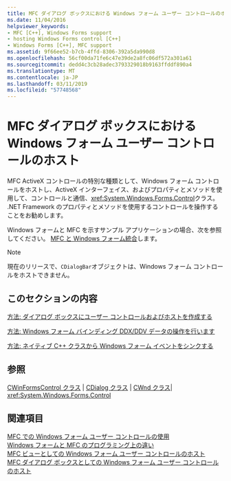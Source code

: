 ```yaml
---
title: MFC ダイアログ ボックスにおける Windows フォーム ユーザー コントロールのホスト
ms.date: 11/04/2016
helpviewer_keywords:
- MFC [C++], Windows Forms support
- hosting Windows Forms control [C++]
- Windows Forms [C++], MFC support
ms.assetid: 9f66ee52-b7cb-4ffd-8306-392a5da990d8
ms.openlocfilehash: 56cf00da71fe6c47e39de2a8fc06df572a301a61
ms.sourcegitcommit: dedd4c3cb28adec3793329018b9163ffddf890a4
ms.translationtype: MT
ms.contentlocale: ja-JP
ms.lasthandoff: 03/11/2019
ms.locfileid: "57748568"
---
```

# <a name="hosting-a-windows-form-user-control-in-an-mfc-dialog-box"></a>MFC ダイアログ ボックスにおける Windows フォーム ユーザー コントロールのホスト

MFC ActiveX コントロールの特別な種類として、Windows フォーム コントロールをホストし、ActiveX インターフェイス、およびプロパティとメソッドを使用して、コントロールと通信、<xref:System.Windows.Forms.Control>クラス。 .NET Framework のプロパティとメソッドを使用するコントロールを操作することをお勧めします。

Windows フォームと MFC を示すサンプル アプリケーションの場合、次を参照してください。 [MFC と Windows フォーム統合](http://www.microsoft.com/downloads/details.aspx?FamilyID=987021bc-e575-4fe3-baa9-15aa50b0f599&displaylang=en)します。

> [!NOTE]
>  現在のリリースで、`CDialogBar`オブジェクトは、Windows フォーム コントロールをホストできません。

## <a name="in-this-section"></a>このセクションの内容

[方法: ダイアログ ボックスにユーザー コントロールおよびホストを作成する](../dotnet/how-to-create-the-user-control-and-host-in-a-dialog-box.md)

[方法: Windows フォーム バインディング DDX/DDV データの操作を行います](../dotnet/how-to-do-ddx-ddv-data-binding-with-windows-forms.md)

[方法: ネイティブ C++ クラスから Windows フォーム イベントをシンクする](../dotnet/how-to-sink-windows-forms-events-from-native-cpp-classes.md)

## <a name="reference"></a>参照

[CWinFormsControl クラス](../mfc/reference/cwinformscontrol-class.md) &#124; [CDialog クラス](../mfc/reference/cdialog-class.md) &#124; [CWnd クラス](../mfc/reference/cwnd-class.md)&#124; <xref:System.Windows.Forms.Control>

## <a name="see-also"></a>関連項目

[MFC での Windows フォーム ユーザー コントロールの使用](../dotnet/using-a-windows-form-user-control-in-mfc.md)<br/>
[Windows フォームと MFC のプログラミング上の違い](../dotnet/windows-forms-mfc-programming-differences.md)<br/>
[MFC ビューとしての Windows フォーム ユーザー コントロールのホスト](../dotnet/hosting-a-windows-forms-user-control-as-an-mfc-view.md)<br/>
[MFC ダイアログ ボックスとしての Windows フォーム ユーザー コントロールのホスト](../dotnet/hosting-a-windows-form-user-control-as-an-mfc-dialog-box.md)
